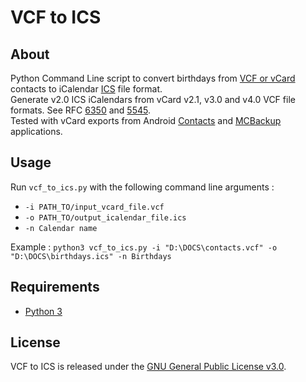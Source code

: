 # VCF to ICS

## About
Python Command Line script to convert birthdays from [VCF or vCard](https://en.wikipedia.org/wiki/VCard) contacts to iCalendar [ICS](https://en.wikipedia.org/wiki/ICalendar) file format.  
Generate v2.0 ICS iCalendars from vCard v2.1, v3.0 and v4.0 VCF file formats. See RFC [6350](https://tools.ietf.org/html/rfc6350) and [5545](https://tools.ietf.org/html/rfc5545).  
Tested with vCard exports from Android [Contacts](https://play.google.com/store/apps/details?id=com.google.android.contacts&hl=fr) and [MCBackup](https://play.google.com/store/apps/details?id=com.globile.mycontactbackup&hl=fr) applications.

## Usage
Run `vcf_to_ics.py` with the following command line arguments :

- `-i PATH_TO/input_vcard_file.vcf`
- `-o PATH_TO/output_icalendar_file.ics`
- `-n Calendar name`

Example : `python3 vcf_to_ics.py -i "D:\DOCS\contacts.vcf" -o "D:\DOCS\birthdays.ics" -n Birthdays`

## Requirements
- [Python 3](https://www.python.org/)
  
## License
VCF to ICS is released under the [GNU General Public License v3.0](https://www.gnu.org/licenses/gpl-3.0.fr.html).
